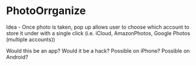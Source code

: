 # PhotoOrrganize
Idea - Once photo is taken, pop up allows user to choose which account to store it under with a single click 
(i.e. iCloud, AmazonPhotos, Google Photos (multiple accounts))

Would this be an app?
Would it be a hack?
Possible on iPhone?
Possible on Android?
